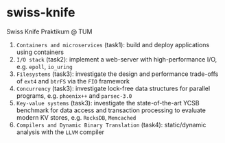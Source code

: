 # swiss-knife
Swiss Knife Praktikum @ TUM
1.	`Containers and microservices` (task1): build and deploy applications using containers
2.	`I/O stack` (task2): implement a web-server with high-performance I/O, e.g. `epoll`, `io_uring`
3.	`Filesystems` (task3): investigate the design and performance trade-offs of `ext4` and `btrFS` via the `FIO` framework
4.	`Concurrency` (task3): investigate lock-free data structures for parallel programs, e.g. `phoenix++` and `parsec-3.0`
5.	`Key-value systems` (task3): investigate the state-of-the-art YCSB benchmark for data access and transaction processing to evaluate modern KV stores, e.g. `RocksDB`, `Memcached`
6.	`Compilers and Dynamic Binary Translation` (task4): static/dynamic analysis with the `LLVM` compiler

